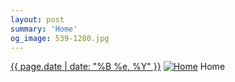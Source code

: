 ```yaml
---
layout: post
summary: 'Home'
og_image: 539-1280.jpg
---
```


<p>
  <time><a href="/539">{{ page.date | date: "%B %e, %Y" }}</a></time>
  <a href="/539"><img src="{{ site.assets_url }}/539-640.jpg" srcset="{{ site.assets_url }}/539-320.jpg 320w, {{ site.assets_url }}/539-640.jpg 640w, {{ site.assets_url }}/539-960.jpg 960w, {{ site.assets_url }}/539-1280.jpg 1280w" sizes="(min-width: 700px) 50vw, calc(100vw - 2rem)" alt="Home" /></a>
  <span>Home</span>
</p>

